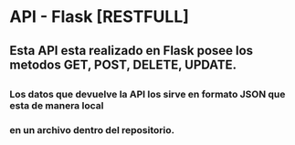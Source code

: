 # API - Flask [RESTFULL]
## Esta API esta realizado en Flask posee los metodos GET, POST, DELETE, UPDATE.
##
### Los datos que devuelve la API los sirve en formato JSON que esta de manera local 
### en un archivo dentro del repositorio. 
